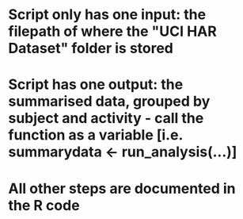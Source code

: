 # Script only has one input: the filepath of where the "UCI HAR Dataset" folder is stored
# Script has one output: the summarised data, grouped by subject and activity - call the function as a variable [i.e. summarydata <- run_analysis(...)]
# All other steps are documented in the R code
